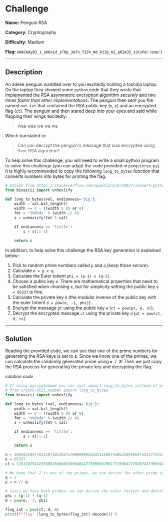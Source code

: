 # Challenge

**Name:** Penguin RSA

**Category:** Cryptography

**Difficulty:** Medium

**Flag:** `UWA{mAyB3_i_sH0vLd_sT0p_3aTn_f15h_Nd_k33p_mI_pR1m35_s3CvRe!!one!}`

---

## Description

An adélie penguin waddled over to you excitedly holding a toshiba laptop. On the laptop they showed some `python` code that they wrote that implemented the RSA asymmetric encryption algorithm *securely* and *two times faster than other implementations*. The penguin then sent you file named `out.txt` that contained the RSA public key (`n`, `e`) and an encrypted flag (`ct`). The penguin and then stared deep into your eyes and said while flapping their wings excitedly:

> waa waa wa wa wa

Which translated to:

> Can you decrypt the penguin's message that was encrypted using their RSA algorithm?

To help solve this challenge, you will need to write a small python program to solve this challenge (you can adapt the code provided in `penguinrsa.py`). It is highly recommended to copy the following `long_to_bytes` function that converts numbers into bytes for printing the flag.


```python
# Stolen from https://stackoverflow.com/questions/8730927/convert-python-long-int-to-fixed-size-byte-array
from binascii import unhexlify

def long_to_bytes(val, endianness='big'):
    width = val.bit_length()
    width += 8 - ((width % 8) or 8)
    fmt = '%%0%dx' % (width // 4)
    s = unhexlify(fmt % val)

    if endianness == 'little':
        s = s[::-1]

    return s
```

In addition, to help solve this challenge the RSA key generation is explained below:

1. Pick to random prime numbers called `p` and `q` (*keep these secure*).
2. Calculate `n = p x q`.
3. Calculate the Euler totient `phi = (p-1) x (q-1)`.
4. Choose a public key `e`. There are mathematical properties that need to be satisfied when choosing `e`, but for simplicity setting the public key `e = 65537` is fine.
5. Calculate the private key `d` (the modular inverse of the public key with the euler totient `d = pow(e, -1, phi)`).
6. Encrypt the message `pt` using the public key `e` (`ct = pow(pt, e, n)`).
7. Decrypt the encrypted message `ct` using the private key `d` (`pt = pow(ct, d, n)`).

---

## Solution

Reading the provided code, we can see that one of the prime numbers for generating the RSA keys is set to **`2`**. Since we know one of the primes, we can calculate the randomly generated prime using **`n / 2`**! Then we just copy the RSA process for generating the private key and decrypting the flag.

*solution code*
```python
# If using pycryptodome you can just import long_to_bytes instead of using the provided code
# from Crypto.Util.number import long_to_bytes
from binascii import unhexlify

def long_to_bytes (val, endianness='big'):
    width = val.bit_length()
    width += 8 - ((width % 8) or 8)
    fmt = '%%0%dx' % (width // 4)
    s = unhexlify(fmt % val)

    if endianness == 'little':
        s = s[::-1]

    return s

n = 308593594778211971013607578898980560251160874206358466697552377542456574663560413932906182507886825950148849588648239113295387893241582175146274623812305681332522693938542187038498509908127608858694023591666991726959096004420097914497460847800336647421256863401560682375054455580298602776427964943396596027274
e = 65537
ct = 126110251422950828560891656484477509850786177209042720207421968948693722211826777830813084916541800559375643187588955992235167396891145795103800669814074462154250967400264881040152300137185872507058248726088983467961466880034324020917244075818555389614695575725872588018246110133032582937874920457390086871127

# We know that 2 is one of the primes, we can derive the other prime easily
q = 2
p = n // q

# Since we have both primes, we can derive the euler totient and determine the private key
phi = (p-1) * (q-1)
d = pow(e, -1, phi)

flag_int = pow(ct, d, n)
print(f"flag: {long_to_bytes(flag_int).decode()}")
```